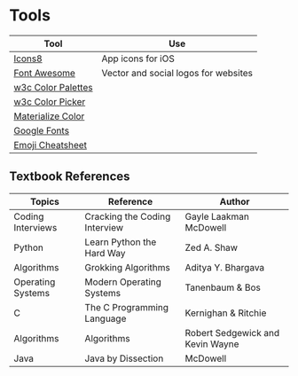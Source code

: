 # Tools

| Tool                                                                                     | Use                                  |
| ---------------------------------------------------------------------------------------- | ------------------------------------ |
| [Icons8](https://icons8.com/ )                                                           | App icons for iOS                    |
| [Font Awesome](https://fontawesome.com/)                                                 | Vector and social logos for websites |
| [w3c Color Palettes](https://www.w3schools.com/colors/colors_palettes.asp)               |
| [w3c Color Picker](https://www.w3schools.com/colors/colors_picker.asp)                   |
| [Materialize Color](https://materializecss.com/color.html)                               |
| [Google Fonts](https://fonts.google.com/)                                                |
| [Emoji Cheatsheet](https://github.com/ikatyang/emoji-cheat-sheet/blob/master/README.md) |

## Textbook References

| Topics            | Reference                     | Author                           |
| ----------------- | ----------------------------- | -------------------------------- |
| Coding Interviews | Cracking the Coding Interview | Gayle Laakman McDowell           |
| Python            | Learn Python the Hard Way     | Zed A. Shaw                      |
| Algorithms        | Grokking Algorithms           | Aditya Y. Bhargava               |
| Operating Systems | Modern Operating Systems      | Tanenbaum & Bos                  |
| C                 | The C Programming Language    | Kernighan & Ritchie              |
| Algorithms        | Algorithms                    | Robert Sedgewick and Kevin Wayne |
| Java              | Java by Dissection            | McDowell                         |
